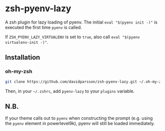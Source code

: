 # zsh-pyenv-lazy

A zsh plugin for lazy loading of pyenv.
The initial `eval "$(pyenv init -)"` is executed the first time `pyenv` is called.

If `ZSH_PYENV_LAZY_VIRTUALENV` is set to `true`, also call `eval "$(pyenv virtualenv-init -)"`.

## Installation

### oh-my-zsh

```sh
git clone https://github.com/davidparsson/zsh-pyenv-lazy.git ~/.oh-my-zsh/custom/plugins/pyenv-lazy
```

Then, in your `~/.zshrc`, add `pyenv-lazy` to your `plugins` variable.

## N.B.

If your theme calls out to `pyenv` when constructing the prompt
(e.g. using the `pyenv` element in powerlevel9k),
pyenv will still be loaded immediately.

